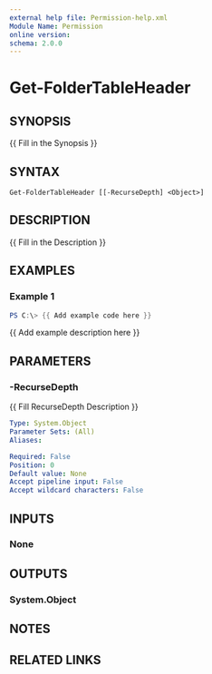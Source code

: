 ```yaml
---
external help file: Permission-help.xml
Module Name: Permission
online version:
schema: 2.0.0
---
```


# Get-FolderTableHeader

## SYNOPSIS
{{ Fill in the Synopsis }}

## SYNTAX

```
Get-FolderTableHeader [[-RecurseDepth] <Object>]
```

## DESCRIPTION
{{ Fill in the Description }}

## EXAMPLES

### Example 1
```powershell
PS C:\> {{ Add example code here }}
```

{{ Add example description here }}

## PARAMETERS

### -RecurseDepth
{{ Fill RecurseDepth Description }}

```yaml
Type: System.Object
Parameter Sets: (All)
Aliases:

Required: False
Position: 0
Default value: None
Accept pipeline input: False
Accept wildcard characters: False
```

## INPUTS

### None

## OUTPUTS

### System.Object
## NOTES

## RELATED LINKS
